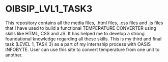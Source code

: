 # OIBSIP_LVL1_TASK3
This repository contains all the media files, .html files, .css files and .js files that I have used to build a functional TEMPERATURE CONVERTER using skills like HTML, CSS and JS. It has helped me to develop a strong foundational knowledge regarding all these skills.
This is my third and final task (LEVEL 1, TASK 3) as a part of my internship process with OASIS INFOBYTE.
User can use this site to convert temperature from one unit to another.
